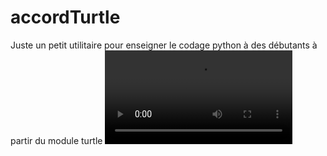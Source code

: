 # accordTurtle
Juste un petit utilitaire pour enseigner le codage python à des débutants à partir du module turtle
![alt text](https://cbiot.fr/site/accords-python.m4v)
